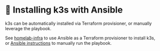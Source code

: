 # 📡 Installing k3s with Ansible

k3s can be automatically installed via Terraform provisioner, or manually leverage the playbook.

See [homelab-infra](https://github.com/ahgraber/homelab-infra) to use Ansible as a Terraform
provisioner to install k3s, or
[Ansible instructions](https://github.com/ahgraber/homelab-infra/blob/main/docs/3%20-%20ansible.md)
to manually run the playbook.
